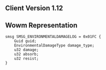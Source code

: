 ## Client Version 1.12

## Wowm Representation
```rust,ignore
smsg SMSG_ENVIRONMENTALDAMAGELOG = 0x01FC {
    Guid guid;    
    EnvironmentalDamageType damage_type;    
    u32 damage;    
    u32 absorb;    
    u32 resist;    
}

```
